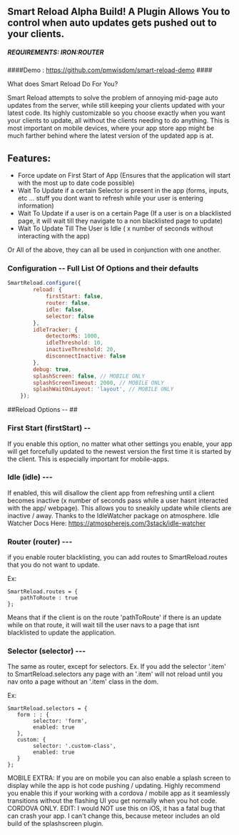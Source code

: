 ## Smart Reload Alpha Build! A Plugin Allows You to control when auto updates gets pushed out to your clients. ##

##### REQUIREMENTS: IRON:ROUTER #####

####Demo : https://github.com/pmwisdom/smart-reload-demo ####

What does Smart Reload Do For You?

Smart Reload attempts to solve the problem of annoying mid-page auto updates from the server, while still keeping your clients updated with your latest code. Its highly customizable so you choose exactly when you want your clients to update, all without the clients needing to do anything. This is most important on mobile devices, where your app store app might be much farther behind where the latest version of the updated app is at.

## Features: ##
- Force update on First Start of App (Ensures that the application will start with the most up to date code possible)
- Wait To Update if a certain Selector is present in the app (forms, inputs, etc ... stuff you dont want to refresh while your user is entering information)
- Wait To Update if a user is on a certain Page (If a user is on a blacklisted page, it will wait till they navigate to a non blacklisted page to update)
- Wait To Update Till The User is Idle ( x number of seconds without interacting with the app)

Or All of the above, they can all be used in conjunction with one another.


### Configuration -- Full List Of Options and their defaults ###

````javascript
SmartReload.configure({
        reload: {
            firstStart: false,
            router: false,
            idle: false,
            selector: false
        },
        idleTracker: {
            detectorMs: 1000,
            idleThreshold: 10,
            inactiveThreshold: 20,
            disconnectInactive: false
        },
        debug: true,
        splashScreen: false, // MOBILE ONLY
        splashScreenTimeout: 2000, // MOBILE ONLY
        splashWaitOnLayout: 'layout', // MOBILE ONLY        
    });
````

##Reload Options -- ##

### First Start (firstStart) -- ###
If you enable this option, no matter what other settings you enable, your app will get forcefully updated to the newest version the first time it is started by the client. This is especially important for mobile-apps. 

### Idle (idle) --- ###
If enabled, this will disallow the client app from refreshing until a client becomes inactive (x number of seconds pass while a user hasnt interacted with the app/ webpage). This allows you to sneakily update while clients are inactive / away. Thanks to the IdleWatcher package on atmosphere. 
Idle Watcher Docs Here: https://atmospherejs.com/3stack/idle-watcher

### Router (router) --- ###
if you enable router blacklisting, you can add routes to SmartReload.routes that you do not want to update. 

Ex:
````
SmartReload.routes = {
    pathToRoute : true
};
`````

Means that if the client is on the route 'pathToRoute' if there is an update while on that route, it will wait till the user navs to a page that isnt blacklisted to update the application.
    
### Selector (selector) --- ###
The same as router, except for selectors. Ex. If you add the selector '.item' to SmartReload.selectors any page with an '.item' will not reload until you nav onto a page without an '.item' class in the dom. 

Ex:
````
SmartReload.selectors = {
   form : : {
        selector: 'form',
        enabled: true
   },
   custom: {
        selector: '.custom-class',
        enabled: true
   }
};
`````
    
    
MOBILE EXTRA: If you are on mobile you can also enable a splash screen to display while the app is hot code pushing / updating. Highly recommend you enable this if your working with a cordova / mobile app as it seamlessly transitions without the flashing UI you get normally when you hot code. CORDOVA ONLY. 
EDIT: I would NOT use this on iOS, it has a fatal bug that can crash your app. I can't change this, because meteor includes an old build of the splashscreen plugin.









